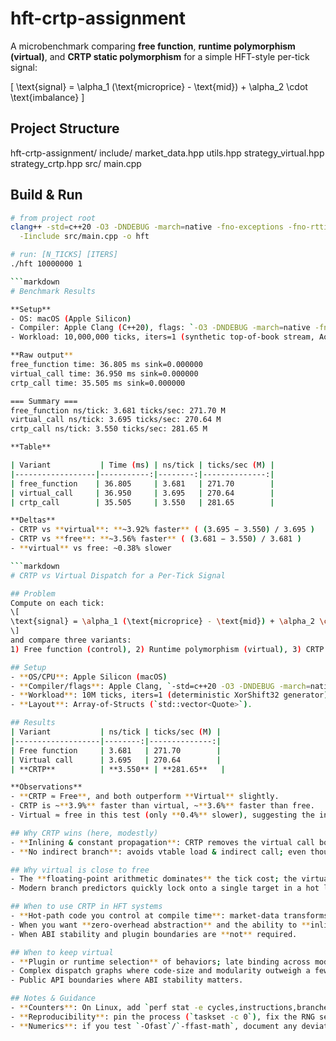 # hft-crtp-assignment

A microbenchmark comparing **free function**, **runtime polymorphism (virtual)**, and **CRTP static polymorphism** for a simple HFT-style per-tick signal:

\[
\text{signal} = \alpha_1 (\text{microprice} - \text{mid}) + \alpha_2 \cdot \text{imbalance}
\]

## Project Structure

hft-crtp-assignment/
include/
market_data.hpp
utils.hpp
strategy_virtual.hpp
strategy_crtp.hpp
src/
main.cpp

## Build & Run 
```bash
# from project root
clang++ -std=c++20 -O3 -DNDEBUG -march=native -fno-exceptions -fno-rtti \
  -Iinclude src/main.cpp -o hft

# run: [N_TICKS] [ITERS]
./hft 10000000 1

```markdown
# Benchmark Results

**Setup**
- OS: macOS (Apple Silicon)
- Compiler: Apple Clang (C++20), flags: `-O3 -DNDEBUG -march=native -fno-exceptions -fno-rtti`
- Workload: 10,000,000 ticks, iters=1 (synthetic top-of-book stream, AoS layout)

**Raw output** 
free_function time: 36.805 ms sink=0.000000 
virtual_call time: 36.950 ms sink=0.000000 
crtp_call time: 35.505 ms sink=0.000000 

=== Summary === 
free_function ns/tick: 3.681 ticks/sec: 271.70 M 
virtual_call ns/tick: 3.695 ticks/sec: 270.64 M 
crtp_call ns/tick: 3.550 ticks/sec: 281.65 M

**Table**

| Variant           | Time (ms) | ns/tick | ticks/sec (M) |
|------------------|-----------:|--------:|--------------:|
| free_function    | 36.805     | 3.681   | 271.70        |
| virtual_call     | 36.950     | 3.695   | 270.64        |
| crtp_call        | 35.505     | 3.550   | 281.65        |

**Deltas**
- CRTP vs **virtual**: **~3.92% faster** ( (3.695 − 3.550) / 3.695 )
- CRTP vs **free**: **~3.56% faster** ( (3.681 − 3.550) / 3.681 )
- **virtual** vs free: ~0.38% slower

```markdown
# CRTP vs Virtual Dispatch for a Per-Tick Signal

## Problem
Compute on each tick:
\[
\text{signal} = \alpha_1 (\text{microprice} - \text{mid}) + \alpha_2 \cdot \text{imbalance}
\]
and compare three variants:
1) Free function (control), 2) Runtime polymorphism (virtual), 3) CRTP static polymorphism.

## Setup
- **OS/CPU**: Apple Silicon (macOS)
- **Compiler/flags**: Apple Clang, `-std=c++20 -O3 -DNDEBUG -march=native -fno-exceptions -fno-rtti`
- **Workload**: 10M ticks, iters=1 (deterministic XorShift32 generator). Functions are header-only to encourage inlining.
- **Layout**: Array-of-Structs (`std::vector<Quote>`).

## Results
| Variant           | ns/tick | ticks/sec (M) |
|-------------------|--------:|--------------:|
| Free function     | 3.681   | 271.70        |
| Virtual call      | 3.695   | 270.64        |
| **CRTP**          | **3.550** | **281.65**   |

**Observations**
- **CRTP ≈ Free**, and both outperform **Virtual** slightly.
- CRTP is ~**3.9%** faster than virtual, ~**3.6%** faster than free.
- Virtual ≈ free in this test (only **0.4%** slower), suggesting the indirect call overhead is small relative to the math (2 divides, several muls/adds).

## Why CRTP wins (here, modestly)
- **Inlining & constant propagation**: CRTP removes the virtual call boundary so `on_tick` and `on_tick_impl` fully inline. `alpha1/alpha2` can propagate, common subexpressions can be optimized.
- **No indirect branch**: avoids vtable load & indirect call; even though it’s well-predicted in a tight loop, removing it can still shave a few cycles and enable better scheduling.

## Why virtual is close to free
- The **floating-point arithmetic dominates** the tick cost; the virtual dispatch (one well-predicted indirect call) contributes little when the body is non-trivial.
- Modern branch predictors quickly lock onto a single target in a hot loop.

## When to use CRTP in HFT systems
- **Hot-path code you control at compile time**: market-data transforms, per-tick indicators, microstructure features.
- When you want **zero-overhead abstraction** and the ability to **inline across the interface**.
- When ABI stability and plugin boundaries are **not** required.

## When to keep virtual
- **Plugin or runtime selection** of behaviors; late binding across modules.
- Complex dispatch graphs where code-size and modularity outweigh a few percent of speed.
- Public API boundaries where ABI stability matters.

## Notes & Guidance
- **Counters**: On Linux, add `perf stat -e cycles,instructions,branches,branch-misses` to capture IPC and branch miss rate; CRTP usually has slightly higher IPC and lower miss rate.
- **Reproducibility**: pin the process (`taskset -c 0`), fix the RNG seed (already done), run several trials; report mean ± stdev.
- **Numerics**: if you test `-Ofast`/`-ffast-math`, document any deviations (denormals, reassociation).

